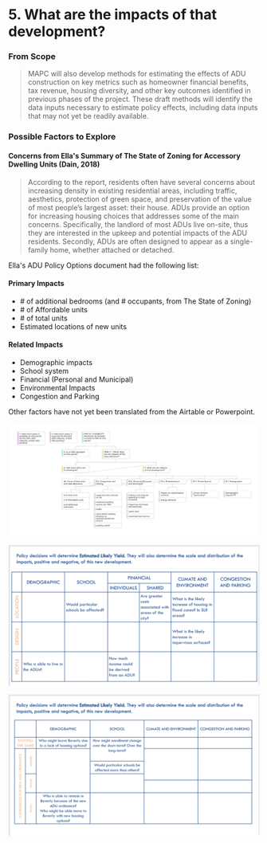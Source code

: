 # 5. What are the impacts of that development?

### From Scope

> MAPC will also develop methods for estimating the effects of ADU construction on key metrics such as homeowner financial benefits, tax revenue, housing diversity,  and other key outcomes identified in previous phases of the project. These draft methods will identify the data inputs necessary to estimate policy effects, including data inputs that may not yet be readily available.&#x20;

### Possible Factors to Explore

#### Concerns from Ella's Summary of The State of Zoning for Accessory Dwelling Units (Dain, 2018)

> According to the report, residents often have several concerns about increasing density in existing residential areas, including traffic, aesthetics, protection of green space, and preservation of the value of most people’s largest asset: their house. ADUs provide an option for increasing housing choices that addresses some of the main concerns. Specifically, the landlord of most ADUs live on-site, thus they are interested in the upkeep and potential impacts of the ADU residents. Secondly, ADUs are often designed to appear as a single-family home, whether attached or detached.

Ella's ADU Policy Options document had the following list:

#### Primary Impacts&#x20;

* \# of additional bedrooms (and # occupants, from The State of Zoning)
* \# of Affordable units&#x20;
* \# of total units&#x20;
* Estimated locations of new units&#x20;

#### Related Impacts&#x20;

* Demographic impacts&#x20;
* School system&#x20;
* Financial (Personal and Municipal)&#x20;
* Environmental Impacts&#x20;
* Congestion and Parking&#x20;

Other factors have not yet been translated from the Airtable or Powerpoint.

![](<../../../.gitbook/assets/Org Chart (3).jpg>)

![](<../../../.gitbook/assets/image (1).png>)

![](<../../../.gitbook/assets/image (3).png>)
